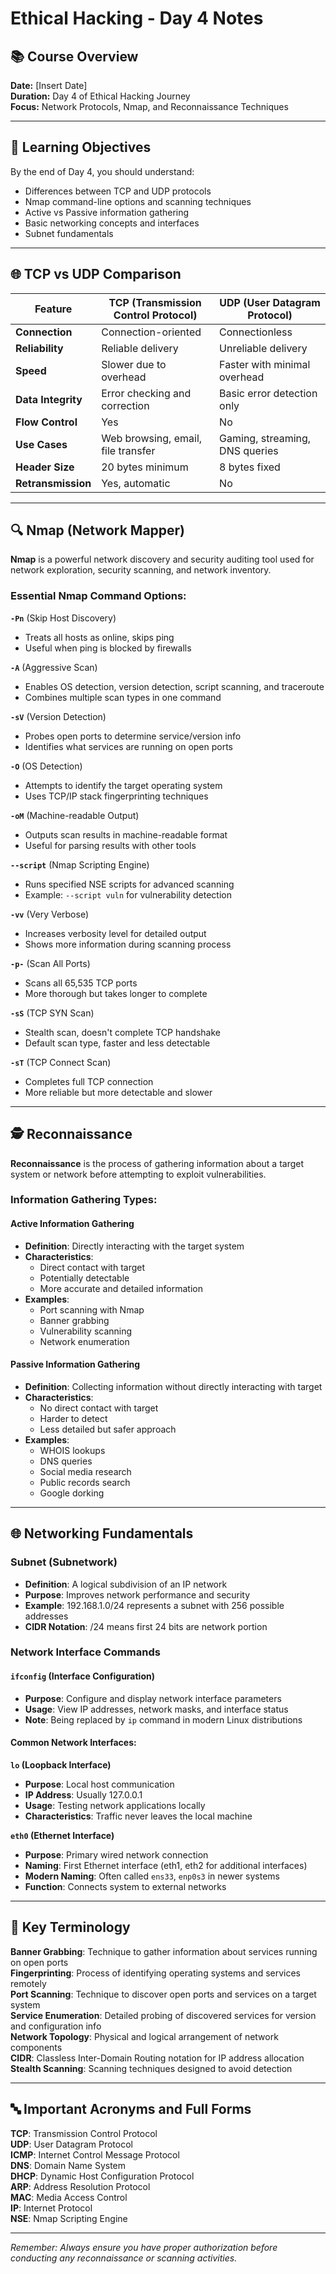 # Ethical Hacking - Day 4 Notes

## 📚 Course Overview
**Date:** [Insert Date]  
**Duration:** Day 4 of Ethical Hacking Journey  
**Focus:** Network Protocols, Nmap, and Reconnaissance Techniques

---

## 🎯 Learning Objectives
By the end of Day 4, you should understand:
- Differences between TCP and UDP protocols
- Nmap command-line options and scanning techniques
- Active vs Passive information gathering
- Basic networking concepts and interfaces
- Subnet fundamentals

---

## 🌐 TCP vs UDP Comparison

| Feature | TCP (Transmission Control Protocol) | UDP (User Datagram Protocol) |
|---------|-------------------------------------|------------------------------|
| **Connection** | Connection-oriented | Connectionless |
| **Reliability** | Reliable delivery | Unreliable delivery |
| **Speed** | Slower due to overhead | Faster with minimal overhead |
| **Data Integrity** | Error checking and correction | Basic error detection only |
| **Flow Control** | Yes | No |
| **Use Cases** | Web browsing, email, file transfer | Gaming, streaming, DNS queries |
| **Header Size** | 20 bytes minimum | 8 bytes fixed |
| **Retransmission** | Yes, automatic | No |

---

## 🔍 Nmap (Network Mapper)

**Nmap** is a powerful network discovery and security auditing tool used for network exploration, security scanning, and network inventory.

### Essential Nmap Command Options:

**`-Pn`** (Skip Host Discovery)
- Treats all hosts as online, skips ping
- Useful when ping is blocked by firewalls

**`-A`** (Aggressive Scan)
- Enables OS detection, version detection, script scanning, and traceroute
- Combines multiple scan types in one command

**`-sV`** (Version Detection)
- Probes open ports to determine service/version info
- Identifies what services are running on open ports

**`-O`** (OS Detection)
- Attempts to identify the target operating system
- Uses TCP/IP stack fingerprinting techniques

**`-oM`** (Machine-readable Output)
- Outputs scan results in machine-readable format
- Useful for parsing results with other tools

**`--script`** (Nmap Scripting Engine)
- Runs specified NSE scripts for advanced scanning
- Example: `--script vuln` for vulnerability detection

**`-vv`** (Very Verbose)
- Increases verbosity level for detailed output
- Shows more information during scanning process

**`-p-`** (Scan All Ports)
- Scans all 65,535 TCP ports
- More thorough but takes longer to complete

**`-sS`** (TCP SYN Scan)
- Stealth scan, doesn't complete TCP handshake
- Default scan type, faster and less detectable

**`-sT`** (TCP Connect Scan)
- Completes full TCP connection
- More reliable but more detectable and slower

---

## 🕵️ Reconnaissance

**Reconnaissance** is the process of gathering information about a target system or network before attempting to exploit vulnerabilities.

### Information Gathering Types:

#### **Active Information Gathering**
- **Definition**: Directly interacting with the target system
- **Characteristics**: 
  - Direct contact with target
  - Potentially detectable
  - More accurate and detailed information
- **Examples**:
  - Port scanning with Nmap
  - Banner grabbing
  - Vulnerability scanning
  - Network enumeration

#### **Passive Information Gathering**
- **Definition**: Collecting information without directly interacting with target
- **Characteristics**:
  - No direct contact with target
  - Harder to detect
  - Less detailed but safer approach
- **Examples**:
  - WHOIS lookups
  - DNS queries
  - Social media research
  - Public records search
  - Google dorking

---

## 🌐 Networking Fundamentals

### Subnet (Subnetwork)
- **Definition**: A logical subdivision of an IP network
- **Purpose**: Improves network performance and security
- **Example**: 192.168.1.0/24 represents a subnet with 256 possible addresses
- **CIDR Notation**: /24 means first 24 bits are network portion

### Network Interface Commands

#### `ifconfig` (Interface Configuration)
- **Purpose**: Configure and display network interface parameters
- **Usage**: View IP addresses, network masks, and interface status
- **Note**: Being replaced by `ip` command in modern Linux distributions

#### Common Network Interfaces:

**`lo` (Loopback Interface)**
- **Purpose**: Local host communication
- **IP Address**: Usually 127.0.0.1
- **Usage**: Testing network applications locally
- **Characteristics**: Traffic never leaves the local machine

**`eth0` (Ethernet Interface)**
- **Purpose**: Primary wired network connection
- **Naming**: First Ethernet interface (eth1, eth2 for additional interfaces)
- **Modern Naming**: Often called `ens33`, `enp0s3` in newer systems
- **Function**: Connects system to external networks

---

## 📖 Key Terminology

**Banner Grabbing**: Technique to gather information about services running on open ports  
**Fingerprinting**: Process of identifying operating systems and services remotely  
**Port Scanning**: Technique to discover open ports and services on a target system  
**Service Enumeration**: Detailed probing of discovered services for version and configuration info  
**Network Topology**: Physical and logical arrangement of network components  
**CIDR**: Classless Inter-Domain Routing notation for IP address allocation  
**Stealth Scanning**: Scanning techniques designed to avoid detection  

---

## 🔤 Important Acronyms and Full Forms

**TCP**: Transmission Control Protocol  
**UDP**: User Datagram Protocol  
**ICMP**: Internet Control Message Protocol  
**DNS**: Domain Name System  
**DHCP**: Dynamic Host Configuration Protocol  
**ARP**: Address Resolution Protocol  
**MAC**: Media Access Control  
**IP**: Internet Protocol  
**NSE**: Nmap Scripting Engine  

---

*Remember: Always ensure you have proper authorization before conducting any reconnaissance or scanning activities.*
